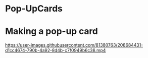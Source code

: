 # Pop-UpCards
<h1>Making a pop-up card</h1>


https://user-images.githubusercontent.com/81380763/208684431-d1cc4674-790b-4a92-8d4b-c7f0949b6c38.mp4

